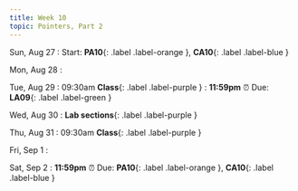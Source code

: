 ```yaml
---
title: Week 10
topic: Pointers, Part 2
---
```

Sun, Aug 27
: Start: **PA10**{: .label .label-orange }, **CA10**{: .label .label-blue }


Mon, Aug 28
: 

Tue, Aug 29
: 09:30am **Class**{: .label .label-purple }
: **11:59pm**  ⏰  Due: **LA09**{: .label .label-green }


Wed, Aug 30
: **Lab sections**{: .label .label-purple }


Thu, Aug 31
: 09:30am **Class**{: .label .label-purple } 


Fri, Sep 1
: 

Sat, Sep 2
: **11:59pm**  ⏰  Due: **PA10**{: .label .label-orange }, **CA10**{: .label .label-blue }


